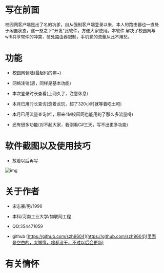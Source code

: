 # 写在前面

校园网客户端是出了名的坑爹，自从强制客户端登录以来，本人的路由器也一直处于闲置状态，遂一怒之下"开发"此软件，方便大家使用。本软件
解决了校园网与wifi共享软件的冲突，破处路由器限制，手机党的流量从此不用愁。

# 功能

- 校园网登陆(最起码的嘛~)

- 网络注销(恩，同样是基本功能)

- 本次登录时长查看(上网久了，注意休息)

- 本月已用时长查询(悠着点玩，超了320小时就等着吃土吧)

- 本月已用流量查询(哇，原来4M校园网也能用的了那么多流量吗)

- 还有很多功能(对不起大家，我刚看C#三天，写不出更多功能)

# 软件截图以及使用技巧

- 放着以后再写

![img](http://www.jobdeer.com/img/rd.png)

# 关于作者

- 宋志豪/男/1996

- 本科/河南工业大学/物联网工程

- QQ:354471059

- github [https://github.com/szh9604](https://github.com/szh9604)(里面是空白的，太懒惰，啥都没干，不过以后会更新)

# 有关情怀
